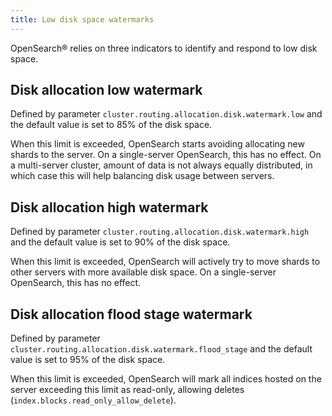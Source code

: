 ```yaml
---
title: Low disk space watermarks
---
```


OpenSearch® relies on three indicators to identify and respond to low
disk space.

## Disk allocation low watermark

Defined by parameter `cluster.routing.allocation.disk.watermark.low` and
the default value is set to 85% of the disk space.

When this limit is exceeded, OpenSearch starts avoiding allocating new
shards to the server. On a single-server OpenSearch, this has no effect.
On a multi-server cluster, amount of data is not always equally
distributed, in which case this will help balancing disk usage between
servers.

## Disk allocation high watermark

Defined by parameter `cluster.routing.allocation.disk.watermark.high`
and the default value is set to 90% of the disk space.

When this limit is exceeded, OpenSearch will actively try to move shards
to other servers with more available disk space. On a single-server
OpenSearch, this has no effect.

## Disk allocation flood stage watermark

Defined by parameter
`cluster.routing.allocation.disk.watermark.flood_stage` and the default
value is set to 95% of the disk space.

When this limit is exceeded, OpenSearch will mark all indices hosted on
the server exceeding this limit as read-only, allowing deletes
(`index.blocks.read_only_allow_delete`).
